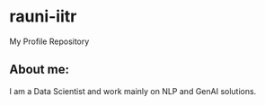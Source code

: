 # rauni-iitr
My Profile Repository


## About me:
I am a Data Scientist and work mainly on NLP and GenAI solutions.
